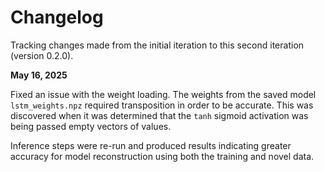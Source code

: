 # Changelog

Tracking changes made from the initial iteration to this second iteration (version 0.2.0).

**May 16, 2025**

Fixed an issue with the weight loading. The weights from the saved model `lstm_weights.npz` required transposition in order to be accurate. This was discovered when it was determined that the `tanh` sigmoid activation was being passed empty vectors of values.

Inference steps were re-run and produced results indicating greater accuracy for model reconstruction using both the training and novel data.
